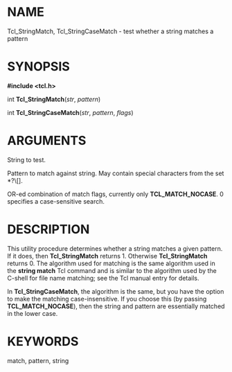 # NAME

Tcl_StringMatch, Tcl_StringCaseMatch - test whether a string matches a
pattern

# SYNOPSIS

**#include \<tcl.h\>**

int **Tcl_StringMatch**(*str*, *pattern*)

int **Tcl_StringCaseMatch**(*str*, *pattern*, *flags*)

# ARGUMENTS

String to test.

Pattern to match against string. May contain special characters from the
set \*?\\\[\].

OR-ed combination of match flags, currently only **TCL_MATCH_NOCASE**. 0
specifies a case-sensitive search.

# DESCRIPTION

This utility procedure determines whether a string matches a given
pattern. If it does, then **Tcl_StringMatch** returns 1. Otherwise
**Tcl_StringMatch** returns 0. The algorithm used for matching is the
same algorithm used in the **string match** Tcl command and is similar
to the algorithm used by the C-shell for file name matching; see the Tcl
manual entry for details.

In **Tcl_StringCaseMatch**, the algorithm is the same, but you have the
option to make the matching case-insensitive. If you choose this (by
passing **TCL_MATCH_NOCASE**), then the string and pattern are
essentially matched in the lower case.

# KEYWORDS

match, pattern, string
